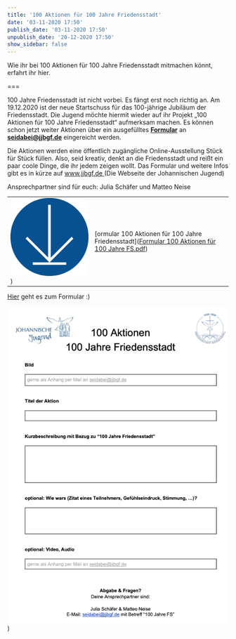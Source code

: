 ```yaml
---
title: '100 Aktionen für 100 Jahre Friedensstadt'
date: '03-11-2020 17:50'
publish_date: '03-11-2020 17:50'
unpublish_date: '20-12-2020 17:50'
show_sidebar: false
---
```


Wie ihr bei 100 Aktionen für 100 Jahre Friedensstadt mitmachen könnt, erfahrt ihr hier.

===

100 Jahre Friedensstadt ist nicht vorbei. Es fängt erst noch richtig an. Am 19.12.2020 ist der neue Startschuss für das 100-jährige Jubiläum der Friedensstadt. Die Jugend möchte hiermit wieder auf ihr Projekt „100 Aktionen für 100 Jahre Friedensstadt“ aufmerksam machen. Es können schon jetzt weiter Aktionen über ein ausgefülltes **[Formular](Formular%20100%20Aktionen%20f%C3%BCr%20100%20Jahre%20FS.pdf)** an **<a href="mailto: seidabei@jjbgf.de">seidabei@jjbgf.de</a>** eingereicht werden. 

Die Aktionen werden eine öffentlich zugängliche Online-Ausstellung Stück für Stück füllen. Also, seid kreativ, denkt an die Friedensstadt und reißt ein paar coole Dinge, die ihr jedem zeigen wollt. Das Formular und weitere Infos gibt es in kürze auf [www.jjbgf.de ](www.jjbgf.de)(Die Webseite der Johannischen Jugend)

Ansprechpartner sind für euch: Julia Schäfer und Matteo Neise


|  |  |
| ------ | ----------- |
| [![](icon_herunterladen.png?cropResize=100,100)](Formular%20100%20Aktionen%20f%C3%BCr%20100%20Jahre%20FS.pdf))<font color="white">.     .</font> | [ormular 100 Aktionen für 100 Jahre Friedensstadt]([Formular 100 Aktionen für 100 Jahre FS.pdf](Formular%20100%20Aktionen%20f%C3%BCr%20100%20Jahre%20FS.pdf)) |


[Hier](Formular%20100%20Aktionen%20f%C3%BCr%20100%20Jahre%20FS.pdf) geht es zum Formular :)<br><br>
[![](Bildschirmfoto%202020-11-04%20um%2009.46.06.png)](Formular%20100%20Aktionen%20f%C3%BCr%20100%20Jahre%20FS.pdf))